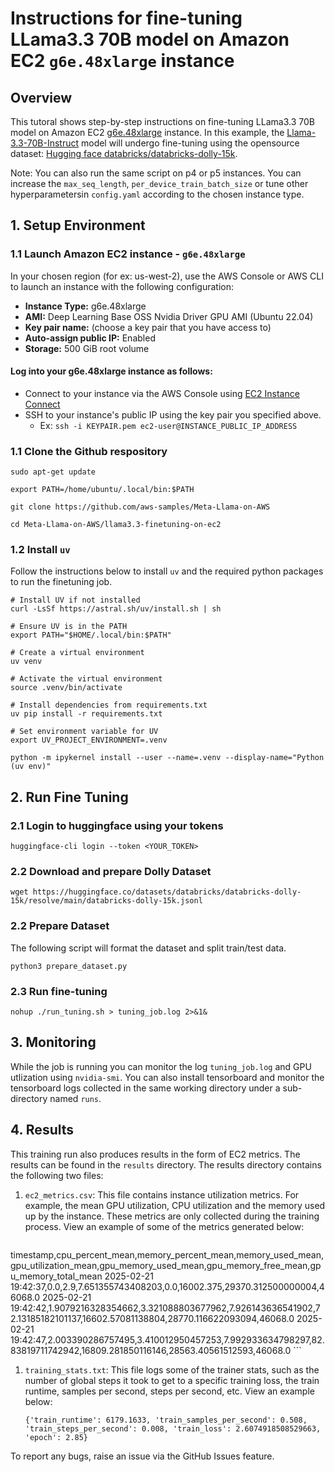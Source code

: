 # Instructions for fine-tuning LLama3.3 70B model on Amazon EC2 `g6e.48xlarge` instance 

## Overview <a name="overview2"></a>

This tutoral shows step-by-step instructions on fine-tuning LLama3.3 70B model on Amazon EC2 [g6e.48xlarge](https://aws.amazon.com/ec2/instance-types/g6e/) instance. In this example, the [Llama-3.3-70B-Instruct](https://huggingface.co/meta-llama/Llama-3.3-70B-Instruct) model will undergo fine-tuning using the opensource dataset: [Hugging face databricks/databricks-dolly-15k](https://huggingface.co/datasets/databricks/databricks-dolly-15k).

Note: You can also run the same script on p4 or p5 instances. You can increase the `max_seq_length`, `per_device_train_batch_size` or tune other hyperparametersin `config.yaml` according to the chosen instance type.

## 1. Setup Environment <a name="ec2Instance"></a>

### 1.1 Launch Amazon EC2 instance - `g6e.48xlarge`

In your chosen region (for ex: us-west-2), use the AWS Console or AWS CLI to launch an instance with the following configuration:

* **Instance Type:** g6e.48xlarge
* **AMI:** Deep Learning Base OSS Nvidia Driver GPU AMI (Ubuntu 22.04)
* **Key pair name:** (choose a key pair that you have access to) 
* **Auto-assign public IP:** Enabled
* **Storage:** 500 GiB root volume

#### Log into your g6e.48xlarge instance as follows:

* Connect to your instance via the AWS Console using [EC2 Instance Connect](https://docs.aws.amazon.com/AWSEC2/latest/UserGuide/Connect-using-EC2-Instance-Connect.html)
* SSH to your instance's public IP using the key pair you specified above.
  * Ex: `ssh -i KEYPAIR.pem ec2-user@INSTANCE_PUBLIC_IP_ADDRESS`

### 1.1 Clone the Github respository

```
sudo apt-get update

export PATH=/home/ubuntu/.local/bin:$PATH

git clone https://github.com/aws-samples/Meta-Llama-on-AWS

cd Meta-Llama-on-AWS/llama3.3-finetuning-on-ec2
```

### 1.2 Install `uv`

Follow the instructions below to install `uv` and the required python packages to run the finetuning job. 

```
# Install UV if not installed
curl -LsSf https://astral.sh/uv/install.sh | sh

# Ensure UV is in the PATH
export PATH="$HOME/.local/bin:$PATH"

# Create a virtual environment
uv venv 

# Activate the virtual environment
source .venv/bin/activate

# Install dependencies from requirements.txt
uv pip install -r requirements.txt

# Set environment variable for UV
export UV_PROJECT_ENVIRONMENT=.venv

python -m ipykernel install --user --name=.venv --display-name="Python (uv env)"
```

## 2. Run Fine Tuning

### 2.1 Login to huggingface using your tokens

```
huggingface-cli login --token <YOUR_TOKEN>
```

### 2.2 Download and prepare Dolly Dataset

```
wget https://huggingface.co/datasets/databricks/databricks-dolly-15k/resolve/main/databricks-dolly-15k.jsonl
```

### 2.2 Prepare Dataset
The following script will format the dataset and split train/test data.

```
python3 prepare_dataset.py
```

### 2.3 Run fine-tuning

```
nohup ./run_tuning.sh > tuning_job.log 2>&1&
```

## 3. Monitoring

While the job is running you can monitor the log `tuning_job.log` and GPU utlization using `nvidia-smi`. You can also install tensorboard and monitor the tensorboard logs collected in the same working directory under a sub-directory named `runs`.

## 4. Results

This training run also produces results in the form of EC2 metrics. The results can be found in the `results` directory. The results directory contains the following two files:

1. `ec2_metrics.csv`: This file contains instance utilization metrics. For example, the mean GPU utilization, CPU utilization and the memory used up by the instance. These metrics are only collected during the training process. View an example of some of the metrics generated below:
    ```{.csv}
  timestamp,cpu_percent_mean,memory_percent_mean,memory_used_mean,gpu_utilization_mean,gpu_memory_used_mean,gpu_memory_free_mean,gpu_memory_total_mean
    2025-02-21 19:42:37,0.0,2.9,7.651355743408203,0.0,16002.375,29370.312500000004,46068.0
    2025-02-21 19:42:42,1.9079216328354662,3.321088803677962,7.926143636541902,72.13185182101137,16602.57081138804,28770.116622093094,46068.0
    2025-02-21 19:42:47,2.003390286757495,3.410012950457253,7.992933634798297,82.83819711742942,16809.281850116146,28563.40561512593,46068.0
    ```
  
1. `training_stats.txt`: This file logs some of the trainer stats, such as the number of global steps it took to get to a specific training loss, the train runtime, samples per second, steps per second, etc. View an example below:

    ```{.txt}
    {'train_runtime': 6179.1633, 'train_samples_per_second': 0.508, 'train_steps_per_second': 0.008, 'train_loss': 2.6074918508529663, 'epoch': 2.85}
    ```

To report any bugs, raise an issue via the GitHub Issues feature.


